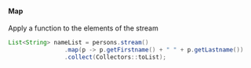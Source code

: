 #### Map

Apply a function to the elements of the stream

```java
List<String> nameList = persons.stream()
                .map(p -> p.getFirstname() + " " + p.getLastname())
                .collect(Collectors::toList);
```
